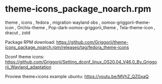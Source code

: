 # theme-icons_package_noarch.rpm
theme , icons , fedora , migration wayland obs , oomox-griggorii-theme-icon , Orchis-theme , Pop-dark-oomox-griggorii_theme , Tela-theme-icon , dracut , zstd 

Package RPM download: https://github.com/Griggorii/theme-icons_package_noarch.rpm/releases/tag/fedora_theme-icons

Dconf theme icons: https://github.com/Griggorii/Setting_dconf_linux_OS20.04_V46.0_By_Griggorii_Wayland_adaptation

Proview theme+icons example ubuntu: https://youtu.be/MVhZ_QZGxaQ
